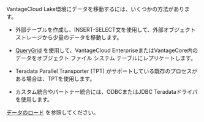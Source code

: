VantageCloud Lake環境にデータを移動するには、いくつかの方法があります。

-   外部テーブルを作成し、INSERT-SELECT文を使用して、外部オブジェクト ストレージから少量のデータを移動します。

-   [QueryGrid](vyx1659391025497.md) を使用して、VantageCloud EnterpriseまたはVantageCore内のデータをオブジェクト ファイル システム テーブルにレプリケートします。

-   Teradata Parallel Transporter (TPT) がサポートしている既存のプロセスがある場合は、TPTを使用します。

-   カスタム統合やパートナー統合には、ODBCまたはJDBC Teradataドライバを使用します。

[データのロード](https://docs.teradata.com/access/sources/dita/topic?dita:topicPath=zye1681862891537.dita&utm_source=console&utm_medium=iph) を参照してください。
